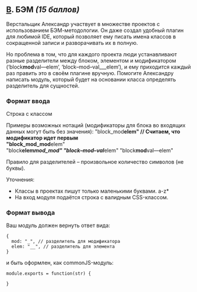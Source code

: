 ## [B](https://contest.yandex.ru/contest/19380/problems/B/). БЭМ _(15 баллов)_

Верстальщик Александр участвует в множестве проектов с использованием БЭМ-методологии. Он даже создал удобный плагин для любимой IDE, который позволяет ему писать имена классов в сокращенной записи и разворачивать их в полную.

Но проблема в том, что для каждого проекта люди устанавливают разные разделители между блоком, элементом и модификатором (‘block**mod**val—elem‘, ‘block–mod–val\_\_\_elem‘), и ему приходится каждый раз править это в своём плагине вручную. Помогите Александру написать модуль, который будет на основании класса определять разделитель для сущностей.

### Формат ввода

Строка с классом

Примеры возможных нотаций (модификаторы для блока во входящих данных могут быть без значения):
"block_mod**elem" // Считаем, что модификатор идет первым  
"block_mod_mod**elem"  
"block**elem*mod_mod"
"block–mod–val***elem"
"block**mod**val—elem"

Правило для разделителей – произвольное количество символов (не буквы).

Уточнения:

- Классы в проектах пишут только маленькими буквами. a-z\*
- На вход модуля подаётся строка с валидным CSS-классом.

### Формат вывода

Ваш модуль должен вернуть ответ вида:

```
{
  mod: "_", // разделитель для модификатора
  elem: "__", // разделитель для элемента
}
```

и быть оформлен, как commonJS-модуль:

```
module.exports = function(str) {

}
```
